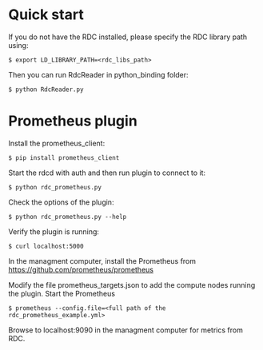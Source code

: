 # Quick start
If you do not have the RDC installed, please specify the RDC library path using:

    $ export LD_LIBRARY_PATH=<rdc_libs_path>

Then you can run RdcReader in python_binding folder:

    $ python RdcReader.py

# Prometheus plugin
Install the prometheus_client:

    $ pip install prometheus_client

Start the rdcd with auth and then run plugin to connect to it:

    $ python rdc_prometheus.py

Check the options of the plugin:

    $ python rdc_prometheus.py --help

Verify the plugin is running:

    $ curl localhost:5000

In the managment computer, install the Prometheus from
https://github.com/prometheus/prometheus

Modify the file prometheus_targets.json to add the compute nodes running the plugin.
Start the Prometheus

    $ prometheus --config.file=<full path of the rdc_prometheus_example.yml>

Browse to localhost:9090 in the managment computer for metrics from RDC.

